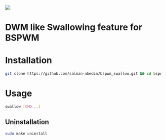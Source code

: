 ![](demo/preview.gif)

# DWM like Swallowing feature for BSPWM

# Installation

```sh
git clone https://github.com/salman-abedin/bspwm_swallow.git && cd bspwm_swallow && sudo make install
```

# Usage

```sh
swallow [CMD...]
```

## Uninstallation

```sh
sudo make uninstall
```
